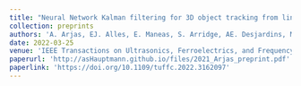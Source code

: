 ```yaml
---
title: "Neural Network Kalman filtering for 3D object tracking from linear array ultrasound data"
collection: preprints
authors: 'A. Arjas, EJ. Alles, E. Maneas, S. Arridge, AE. Desjardins, MJ. Sillanpää, A. Hauptmann'
date: 2022-03-25
venue: 'IEEE Transactions on Ultrasonics, Ferroelectrics, and Frequency Control'
paperurl: 'http://asHauptmann.github.io/files/2021_Arjas_preprint.pdf'
paperlink: 'https://doi.org/10.1109/tuffc.2022.3162097'
---
```

